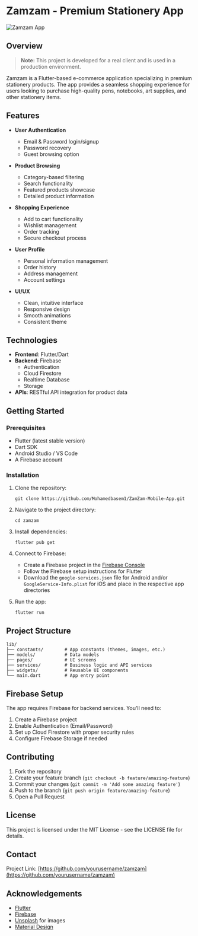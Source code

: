 # Zamzam - Premium Stationery App

![Zamzam App](https://images.unsplash.com/photo-1583485088034-4e089a1cb798?ixlib=rb-4.0.3&ixid=M3wxMjA3fDB8MHxwaG90by1wYWdlfHx8fGVufDB8fHx8fA%3D%3D&auto=format&fit=crop&w=300&q=80)

## Overview

> **Note:** This project is developed for a real client and is used in a production environment.

Zamzam is a Flutter-based e-commerce application specializing in premium stationery products. The app provides a seamless shopping experience for users looking to purchase high-quality pens, notebooks, art supplies, and other stationery items.

## Features

- **User Authentication**
  - Email & Password login/signup
  - Password recovery
  - Guest browsing option

- **Product Browsing**
  - Category-based filtering
  - Search functionality
  - Featured products showcase
  - Detailed product information

- **Shopping Experience**
  - Add to cart functionality
  - Wishlist management
  - Order tracking
  - Secure checkout process

- **User Profile**
  - Personal information management
  - Order history
  - Address management
  - Account settings

- **UI/UX**
  - Clean, intuitive interface
  - Responsive design
  - Smooth animations
  - Consistent theme

## Technologies

- **Frontend**: Flutter/Dart
- **Backend**: Firebase
  - Authentication
  - Cloud Firestore
  - Realtime Database
  - Storage
- **APIs**: RESTful API integration for product data

## Getting Started

### Prerequisites

- Flutter (latest stable version)
- Dart SDK
- Android Studio / VS Code
- A Firebase account

### Installation

1. Clone the repository:
   ```
   git clone https://github.com/Mohamedbasem1/ZamZam-Mobile-App.git
   ```

2. Navigate to the project directory:
   ```
   cd zamzam
   ```

3. Install dependencies:
   ```
   flutter pub get
   ```

4. Connect to Firebase:
   - Create a Firebase project in the [Firebase Console](https://console.firebase.google.com/)
   - Follow the Firebase setup instructions for Flutter
   - Download the `google-services.json` file for Android and/or `GoogleService-Info.plist` for iOS and place in the respective app directories

5. Run the app:
   ```
   flutter run
   ```

## Project Structure

```
lib/
├── constants/        # App constants (themes, images, etc.)
├── models/           # Data models
├── pages/            # UI screens
├── services/         # Business logic and API services
├── widgets/          # Reusable UI components
└── main.dart         # App entry point
```

## Firebase Setup

The app requires Firebase for backend services. You'll need to:

1. Create a Firebase project
2. Enable Authentication (Email/Password)
3. Set up Cloud Firestore with proper security rules
4. Configure Firebase Storage if needed

## Contributing

1. Fork the repository
2. Create your feature branch (`git checkout -b feature/amazing-feature`)
3. Commit your changes (`git commit -m 'Add some amazing feature'`)
4. Push to the branch (`git push origin feature/amazing-feature`)
5. Open a Pull Request

## License

This project is licensed under the MIT License - see the LICENSE file for details.

## Contact

Project Link: [https://github.com/yourusername/zamzam](https://github.com/yourusername/zamzam)

## Acknowledgements

- [Flutter](https://flutter.dev/)
- [Firebase](https://firebase.google.com/)
- [Unsplash](https://unsplash.com/) for images
- [Material Design](https://material.io/)
